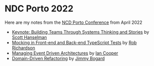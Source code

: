 # NDC Porto 2022
Here are my notes from the [NCD Porto Conference](https://ndcporto.com/) from April 2022

- [Keynote: Building Teams Through Systems Thinking and Stories](mentorship-sponsorship.md) by [Scott Hanselman](https://www.hanselman.com/)
- [Mocking in Front-end and Back-end TypeScript Tests](mocking-in-ts.md) by [Rob Richardson](https://robrich.org)
- [Managing Event Driven Architectures](managing-event-driven-architectures.md) by [Ian Cooper](https://twitter.com/ICooper)
- [Domain-Driven Refactoring](ddd-refactoring.md) by [Jimmy Bogard](https://jimmybogard.com/)